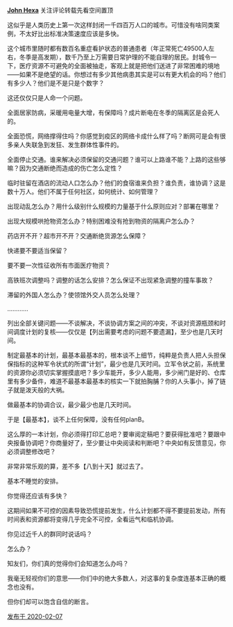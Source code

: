 [**John Hexa**](https://www.zhihu.com/people/mcbig)
关注评论转载先看空间置顶
>
这似乎是人类历史上第一次这样封闭一千四百万人口的城市。可惜没有啥同类案例，不太好比出标准决策速度应该是多快。  
  >
这个城市里随时都有数百名重症看护状态的普通患者（年正常死亡49500人左右，冬季是高发期），数千乃至上万需要日常护理的不能自理的居民。封城令一下，医疗资源不可避免的全面被抽走，客观上就是把他们送进了非常困难的境地——如果不是绝望的话。你想过有多少其他病患其实是可以有更大机会的吗？他们有多少人？他们是不是只是个数字？  
  >
这还仅仅只是人命一个问题。  
  >
全面居家防病，采暖用电量大增，有保障吗？成片断电在冬季的隔离区是会死人的。  
  >
全面恐慌，网络撑得住吗？你感觉到疫区的网络卡成什么样了吗？断网可是会有很多亲人失联急到发狂、发生群体性事件的。  
  >
全面停止交通。谁来解决必须保留的交通问题？谁可以上路谁不能？上路的这些够嘛？因为交通断绝而造成的伤亡怎么定性？  
  >
临时驻留在酒店的流动人口怎么办？他们的食宿谁来负担？谁负责，谁协调？这是数十万人。他们不属于任何社区，如何统计、如何管理？  
  >
出现动乱怎么办？用什么级别什么规模的力量基于什么原则应对？部署在哪里？  
  >
出现大规模哄抢物资怎么办？特别困难没有抢到物资的隔离户怎么办？  
  >
药店开不开？超市开不开？交通断绝货源怎么保障？  
  >
快递要不要适当保留？  
  >
要不要一次性征收所有市面医疗物资？  
  >
高铁班次调整吗？调整的话怎么安排？怎么保证不出现紧急调整的撞车事故？  
  >
滞留的外国人怎么办？使领馆外交人员怎么处理？  
  >
…………  
  >
列出全部关键问题——不谈解决，不谈协调方案之间的冲突，不谈对资源瓶颈和时间调度计划的复核——仅仅是【列出需要考虑的问题不要遗漏】，至少也是几天时间。  
  >
制定最基本的计划，最基本最基本的，根本谈不上细节，纯粹是负责人把人头担保保指标的这种军令状式的所谓“计划”，最少也是几天时间。立军令状之前，系统里的资源你必须切实掌握摸底吧？多少车能开，多少人能用，多少闸门是好的、仓库里有多少备件，难道不最基本最基本的核实一下就拍胸脯？你的人头事小，掉了链子就是泼天般的大祸。  
  >
做最基本的协调合议，最少最少也是几天时间。  
  >
于是【最基本】，谈不上任何保障，没有任何planB。  
  >
这么厚的一本计划，你必须得打印汇总吧？要审阅定稿吧？要获得批准吧？要跟中央报备协调吧？你商量好了，至少要让中央阅读和判断吧？中央如有反馈意见，你必须调整修改吧？  
  >
非常非常乐观的算，差不多【八到十天】就过去了。  
  >
基本不睡觉的安排。  
  >
你觉得还应该有多快？  
  >
这期间如果不可控的因素导致恐慌提前发生，什么计划都不得不要提前发动，所有时间表和资源都将变得几乎完全不可控，全看运气和临机协调。  
  >
你见过近千人的群同时说话吗？  
  >
怎么办？  
  >
知友们，你们真的觉得你们会知道怎么办吗？  
  >
我毫无轻视你们的意思——你们中的绝大多数人，对这事的复杂度连基本正确的概念也没有。  
  >
但你们却可以饱含自信的断言。

[发布于 2020-02-07](https://www.zhihu.com/pin/1209178893917618176)